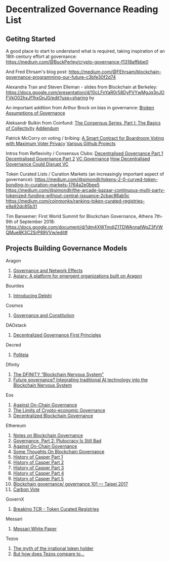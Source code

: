 # Decentralized Governance Reading List

## Getitng Started

A good place to start to understand what is required, taking inspiration of an 18th century effort at governance:
https://medium.com/@BuckPerley/crypto-governance-f1318affbbe0

And Fred Ehrsam's blog post:
https://medium.com/@FEhrsam/blockchain-governance-programming-our-future-c3bfe30f2d74

Alexandra Tran and Steven Elleman - slides from Blockchain at Berkeley:
https://docs.google.com/presentation/d/10cLFnYaR0r58DyPVYwMgJq3nJOFVkO02hxJf1hxGnJ0/edit?usp=sharing
by 

An important addition from Arthur Brock on bias in governance:
[Broken Assumptions of Governance](https://medium.com/metacurrency-project/broken-assumptions-of-governance-63cc946ccc6c)

Aleksandr Bulkin from Coinfund:
[The Consensus Series, Part I: The Basics of Collectivity](https://blog.coinfund.io/the-consensus-series-part-i-the-basics-of-collectivity-a11d76ff4d5d)
[Addendum](https://buzzrobot.com/consensus-series-addendum-1-what-do-the-robots-want-729349014aee)

Patrick McCorry on voting / bribing:
[A Smart Contract for Boardroom Voting with Maximum Voter Privacy](https://eprint.iacr.org/2017/110.pdf)
[Various Github Projects](https://github.com/stonecoldpat)

Intros from Reflexivity / Consensus Clubs:
[Decentralised Governance Part 1](https://medium.com/@reflexivity/decentralized-governance-part-1-defining-the-problem-6ea653f04f3f)
[Decentralised Governance Part 2](https://medium.com/@reflexivity/decentralized-governance-part-2-governance-and-ai-kitties-7e10f3bc3f66)
[VC Governance](https://medium.com/@reflexivity/governance-is-the-killer-app-of-the-vc-platform-10daef41c334)
[How Decentralised Governance Could Disrupt VC](https://medium.com/@consensusclubs/the-disruption-of-vc-606139b1c243)

Token Curated Lists / Curation Markets (an increasingly important aspect of governance):
https://medium.com/@simondlr/tokens-2-0-curved-token-bonding-in-curation-markets-1764a2e0bee5
https://medium.com/@simondlr/the-arcade-bazaar-continuous-multi-party-tokenized-funding-without-central-issuance-2cbac86ab5c
https://medium.com/coinmonks/ranking-token-curated-registries-e9a92dc85b31

Tim Bansemer: First World Summit for Blockchain Governance, Athens 7th-9th of September 2018:
https://docs.google.com/document/d/1dm4XWTmdjZ1TDWAnnaIWpZ3fVWQMue8K3C2SrP89VVw/edit#


## Projects Building Governance Models

Aragon
1.  [Governance and Network Effects](https://blog.aragon.one/thoughts-on-governance-and-network-effects-f40fda3e3f98)
1.  [Apiary: A platform for emergent organizations built on Aragon](https://docs.google.com/document/d/1vYGoOpeZI7FxBrc6J8GRyIOcq0BuGs8uW8WIsDcFkZc/edit#heading=h.yso64vn6byqg)

Bounties
1.  [Introducing Delphi](https://www.reddit.com/r/ethereum/comments/7kmogz/introducing_delphi_a_generalized_mechanism_for/)

Cosmos
1.  [Governance and Constitution](https://github.com/cosmos/constitution/wiki/Governance-and-Constitution)

DAOstack
1.  [Decentralized Governance First Principles](https://medium.com/daostack/decentralized-governance-first-principles-1fc6eaa492ed)

Decred
1.  [Politeia](https://github.com/decred/politeia/)

Dfinity
1.  [The DFINITY “Blockchain Nervous System”](https://medium.com/dfinity/the-dfinity-blockchain-nervous-system-a5dd1783288e)
1.  [Future governance? Integrating traditional AI technology into the Blockchain Nervous System](https://medium.com/dfinity/future-governance-integrating-traditional-ai-technology-into-the-blockchain-nervous-system-825ababf9d9)

Eos
1.  [Against On-Chain Governance](https://medium.com/@bytemaster/the-limits-of-crypto-economic-governance-9362b8d1d5aa)
1.  [The Limits of Crypto-economic Governance](https://medium.com/@bytemaster/the-limits-of-crypto-economic-governance-9362b8d1d5aa)
1.  [Decentralized Blockchain Governance](https://medium.com/@bytemaster/decentralized-blockchain-governance-743f0273bf5a)

Ethereum
1.  [Notes on Blockchain Governance](https://vitalik.ca/general/2017/12/17/voting.html)
1.  [Governance, Part 2: Plutocracy Is Still Bad](https://vitalik.ca/general/2018/03/28/plutocracy.html)
1.  [Against On-Chain Governance](https://medium.com/@Vlad_Zamfir/against-on-chain-governance-a4ceacd040ca)
1.  [Some Thoughts On Blockchain Governance](https://medium.com/@Vlad_Zamfir/some-thoughts-on-blockchain-governance-4b88e63d4e64)
1.  [History of Casper Part 1](https://medium.com/@Vlad_Zamfir/the-history-of-casper-part-1-59233819c9a9)
1.  [History of Casper Part 2](https://medium.com/@Vlad_Zamfir/the-history-of-casper-chapter-2-8e09b9d3b780)
1.  [History of Casper Part 3](https://medium.com/@Vlad_Zamfir/the-history-of-casper-chapter-3-70fefb1182fc)
1.  [History of Casper Part 4](https://medium.com/@Vlad_Zamfir/the-history-of-casper-chapter-4-3855638b5f0e)
1.  [History of Casper Part 5](https://medium.com/@Vlad_Zamfir/the-history-of-casper-chapter-5-8652959cef58)
1.  [Blockchain governance/ governance 101 — Taipei 2017](https://youtu.be/9RtSod8EXn4?t=9184)
1.  [Carbon Vote](http://carbonvote.com/)

GovernX
1.  [Breaking TCR - Token Curated Registries](https://www.youtube.com/watch?v=jU1jtGf2i8I)

Messari
1.  [Messari White Paper](https://messari.io/tcr/whitepaper.pdf)

Tezos
1.  [The myth of the irrational token holder](https://medium.com/@kathleenbreit/the-myth-of-the-irrational-token-holder-c12438709afd)
1.  [But how does Tezos compare to...](https://medium.com/@kathleenbreit/but-how-does-tezos-compare-to-19bb69efe659)

